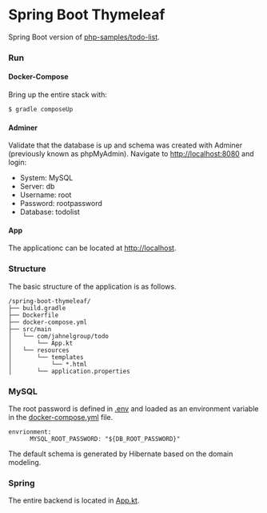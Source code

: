 Spring Boot Thymeleaf
===================================
Spring Boot version of [php-samples/todo-list](https://github.com/JahnelGroup/php-samples/tree/master/todo-list). 

### Run

#### Docker-Compose
Bring up the entire stack with:

```bash
$ gradle composeUp
```

#### Adminer
Validate that the database is up and schema was created with Adminer (previously known as phpMyAdmin). Navigate to [http://localhost:8080](http://localhost:8080) and login:

* System: MySQL
* Server: db
* Username: root
* Password: rootpassword
* Database: todolist

#### App
The applicationc can be located at [http://localhost](http://localhost).

### Structure 
The basic structure of the application is as follows.

```
/spring-boot-thymeleaf/
├── build.gradle
├── Dockerfile
├── docker-compose.yml
├── src/main
│   └── com/jahnelgroup/todo
│       └── App.kt
│   └── resources
│       └── templates
│           └── *.html
│       └── application.properties
```

### MySQL
The root password is defined in [.env](./.env) and loaded as an environment variable in the [docker-compose.yml](./docker-compose.yml) file.

```
envrionment:
      MYSQL_ROOT_PASSWORD: "${DB_ROOT_PASSWORD}"
```

The default schema is generated by Hibernate based on the domain modeling.

### Spring
The entire backend is located in [App.kt](./src/main/kotlin/com/jahnelgroup/todo/App.kt).